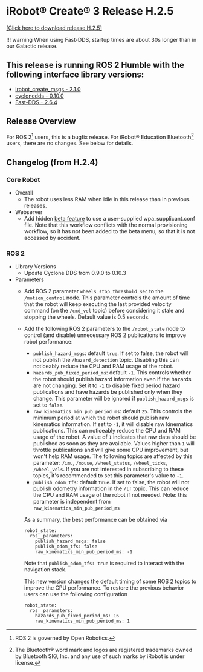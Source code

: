 # iRobot® Create® 3 Release H.2.5
[[Click here to download release H.2.5]](https://edu.irobot.com/create3/firmware/H.2.5)

!!! warning
    When using Fast-DDS, startup times are about 30s longer than in our Galactic release.

## This release is running ROS 2 Humble with the following interface library versions:

- [irobot_create_msgs - 2.1.0](https://github.com/iRobotEducation/irobot_create_msgs/tree/2.1.0)
- [cyclonedds - 0.10.0](https://github.com/eclipse-cyclonedds/cyclonedds/tree/0.10.3)
- [Fast-DDS - 2.6.4](https://github.com/eProsima/Fast-DDS/tree/2.6.4)

## Release Overview
For ROS 2[^1] users, this is a bugfix release.
For iRobot® Education Bluetooth[^2] users, there are no changes.
See below for details.

## Changelog (from H.2.4)
### Core Robot
* Overall
    * The robot uses less RAM when idle in this release than in previous releases.
* Webserver
    * Add hidden [beta feature](../../webserver/wpa-supp-override/) to use a user-supplied wpa_supplicant.conf file. Note that this workflow conflicts with the normal provisioning workflow, so it has not been added to the beta menu, so that it is not accessed by accident.

### ROS 2
* Library Versions
    * Update Cyclone DDS from 0.9.0 to 0.10.3
* Parameters
    * Add ROS 2 parameter `wheels_stop_threshold_sec` to the `/motion_control` node. This parameter controls the amount of time that the robot will keep executing the last provided velocity command (on the `/cmd_vel` topic) before considering it stale and stopping the wheels. Default value is 0.5 seconds.
    * Add the following ROS 2 parameters to the `/robot_state` node to control (and disable) unnecessary ROS 2 publications to improve robot performance:
        * `publish_hazard_msgs`: default `true`. If set to false, the robot will not publish the `/hazard_detection` topic. Disabling this can noticeably reduce the CPU and RAM usage of the robot.
        * `hazards_pub_fixed_period_ms`: default `-1`. This controls whether the robot should publish hazard information even if the hazards are not changing. Set it to `-1` to disable fixed period hazard publications and have hazards be published only when they change. This parameter will be ignored if `publish_hazard_msgs` is set to `false`.
        * `raw_kinematics_min_pub_period_ms`: default `25`. This controls the minimum period at which the robot should publish raw kinematics information. If set to `-1`, it will disable raw kinematics publications. This can noticeably reduce the CPU and RAM usage of the robot. A value of `1` indicates that raw data should be published as soon as they are available. Values higher than `1` will throttle publications and will give some CPU improvement, but won't help RAM usage.
        The following topics are affected by this parameter: `/imu`, `/mouse`, `/wheel_status`, `/wheel_ticks`,  `/wheel_vels`.
        If you are not interested in subscribing to these topics, it's recommended to set this parameter's value to `-1`.
        * `publish_odom_tfs`: default `true`. If set to false, the robot will not publish odometry information in the `/tf` topic. This can reduce the CPU and RAM usage of the robot if not needed. Note: this parameter is independent from `raw_kinematics_min_pub_period_ms`
    
        As a summary, the best performance can be obtained via
        ```
        robot_state:
          ros__parameters:
            publish_hazard_msgs: false
            publish_odom_tfs: false
            raw_kinematics_min_pub_period_ms: -1
        ```

        Note that `publish_odom_tfs: true` is required to interact with the navigation stack.
    
        This new version changes the default timing of some ROS 2 topics to improve the CPU performance.
        To restore the previous behavior users can use the following configuration

        ```
        robot_state:
          ros__parameters:
            hazards_pub_fixed_period_ms: 16
            raw_kinematics_min_pub_period_ms: 1
        ```


[^1]: ROS 2 is governed by Open Robotics.
[^2]: The Bluetooth® word mark and logos are registered trademarks owned by Bluetooth SIG, Inc. and any use of such marks by iRobot is under license.
[^3]: All other trademarks mentioned are the property of their respective owners.